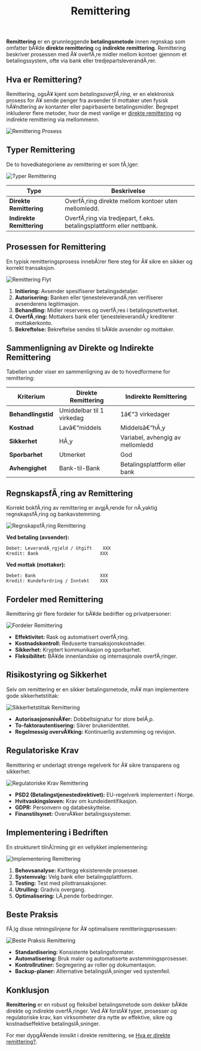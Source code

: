 ﻿---
title: "Remittering"
meta_title: "Remittering"
meta_description: '**Remittering** er en grunnleggende **betalingsmetode** innen regnskap som omfatter bÃ¥de **direkte remittering** og **indirekte remittering**. Remittering besk...'
slug: remittering
type: blog
layout: pages/single
---

**Remittering** er en grunnleggende **betalingsmetode** innen regnskap som omfatter bÃ¥de **direkte remittering** og **indirekte remittering**. Remittering beskriver prosessen med Ã¥ overfÃ¸re midler mellom kontoer gjennom et betalingssystem, ofte via bank eller tredjepartsleverandÃ¸rer.

## Hva er Remittering?

Remittering, ogsÃ¥ kjent som *betalingsoverfÃ¸ring*, er en elektronisk prosess for Ã¥ sende penger fra avsender til mottaker uten fysisk hÃ¥ndtering av kontanter eller papirbaserte betalingsmidler. Begrepet inkluderer flere metoder, hvor de mest vanlige er [direkte remittering](/blogs/regnskap/hva-er-direkte-remittering "Hva er Direkte Remittering? Komplett Guide til Direkte OverfÃ¸ringer") og indirekte remittering via mellommenn.

![Remittering Prosess](remittering-prosess.svg)

## Typer Remittering

De to hovedkategoriene av remittering er som fÃ¸lger:

![Typer Remittering](typer-remittering.svg)

| Type                    | Beskrivelse                                                    |
|-------------------------|----------------------------------------------------------------|
| **Direkte Remittering**   | OverfÃ¸ring direkte mellom kontoer uten mellomledd.               |
| **Indirekte Remittering** | OverfÃ¸ring via tredjepart, f.eks. betalingsplattform eller nettbank. |

## Prosessen for Remittering

En typisk remitteringsprosess innebÃ¦rer flere steg for Ã¥ sikre en sikker og korrekt transaksjon.

![Remittering Flyt](remittering-flyt.svg)

1. **Initiering:** Avsender spesifiserer betalingsdetaljer.
2. **Autorisering:** Banken eller tjenesteleverandÃ¸ren verifiserer avsenderens legitimasjon.
3. **Behandling:** Midler reserveres og overfÃ¸res i betalingsnettverket.
4. **OverfÃ¸ring:** Mottakers bank eller tjenesteleverandÃ¸r krediterer mottakerkonto.
5. **Bekreftelse:** Bekreftelse sendes til bÃ¥de avsender og mottaker.

## Sammenligning av Direkte og Indirekte Remittering

Tabellen under viser en sammenligning av de to hovedformene for remittering:

| Kriterium            | Direkte Remittering              | Indirekte Remittering                |
|----------------------|----------------------------------|--------------------------------------|
| **Behandlingstid**   | Umiddelbar til 1 virkedag        | 1â€“3 virkedager                       |
| **Kostnad**          | Lavâ€“middels                      | Middelsâ€“hÃ¸y                          |
| **Sikkerhet**        | HÃ¸y                              | Variabel, avhengig av mellomledd     |
| **Sporbarhet**       | Utmerket                         | God                                  |
| **Avhengighet**      | Bank-til-Bank                    | Betalingsplattform eller bank        |

## RegnskapsfÃ¸ring av Remittering

Korrekt bokfÃ¸ring av remittering er avgjÃ¸rende for nÃ¸yaktig regnskapsfÃ¸ring og bankavstemming.

![RegnskapsfÃ¸ring Remittering](regnskapsforing-remittering.svg)

**Ved betaling (avsender):**
```text
Debet: LeverandÃ¸rgjeld / Utgift    XXX
Kredit: Bank                       XXX
```

**Ved mottak (mottaker):**
```text
Debet: Bank                        XXX
Kredit: Kundefordring / Inntekt    XXX
```

## Fordeler med Remittering

Remittering gir flere fordeler for bÃ¥de bedrifter og privatpersoner:

![Fordeler Remittering](fordeler-remittering.svg)

* **Effektivitet:** Rask og automatisert overfÃ¸ring.
* **Kostnadskontroll:** Reduserte transaksjonskostnader.
* **Sikkerhet:** Kryptert kommunikasjon og sporbarhet.
* **Fleksibilitet:** BÃ¥de innenlandske og internasjonale overfÃ¸ringer.

## Risikostyring og Sikkerhet

Selv om remittering er en sikker betalingsmetode, mÃ¥ man implementere gode sikkerhetstiltak:

![Sikkerhetstiltak Remittering](sikkerhetstiltak-remittering.svg)

* **AutorisasjonsnivÃ¥er:** Dobbeltsignatur for store belÃ¸p.
* **To-faktorautentisering:** Sikrer brukeridentitet.
* **Regelmessig overvÃ¥king:** Kontinuerlig avstemming og revisjon.

## Regulatoriske Krav

Remittering er underlagt strenge regelverk for Ã¥ sikre transparens og sikkerhet:

![Regulatoriske Krav Remittering](regulatoriske-krav-remittering.svg)

* **PSD2 (Betalingstjenestedirektivet):** EU-regelverk implementert i Norge.
* **Hvitvaskingsloven:** Krav om kundeidentifikasjon.
* **GDPR:** Personvern og databeskyttelse.
* **Finanstilsynet:** OvervÃ¥ker betalingssystemer.

## Implementering i Bedriften

En strukturert tilnÃ¦rming gir en vellykket implementering:

![Implementering Remittering](implementering-remittering.svg)

1. **Behovsanalyse:** Kartlegg eksisterende prosesser.
2. **Systemvalg:** Velg bank eller betalingsplattform.
3. **Testing:** Test med pilottransaksjoner.
4. **Utrulling:** Gradvis overgang.
5. **Optimalisering:** LÃ¸pende forbedringer.

## Beste Praksis

FÃ¸lg disse retningslinjene for Ã¥ optimalisere remitteringsprosessen:

![Beste Praksis Remittering](beste-praksis-remittering.svg)

* **Standardisering:** Konsistente betalingsformater.
* **Automatisering:** Bruk maler og automatiserte avstemmingsprosesser.
* **Kontrollrutiner:** Segregering av roller og dokumentasjon.
* **Backup-planer:** Alternative betalingslÃ¸sninger ved systemfeil.

## Konklusjon

**Remittering** er en robust og fleksibel betalingsmetode som dekker bÃ¥de direkte og indirekte overfÃ¸ringer. Ved Ã¥ forstÃ¥ typer, prosesser og regulatoriske krav, kan virksomheter dra nytte av effektive, sikre og kostnadseffektive betalingslÃ¸sninger.

For mer dypgÃ¥ende innsikt i direkte remittering, se [Hva er direkte remittering?](/blogs/regnskap/hva-er-direkte-remittering "Hva er Direkte Remittering? Komplett Guide til Direkte OverfÃ¸ringer").

